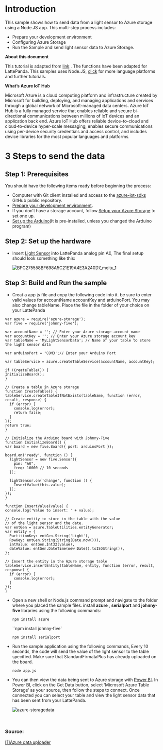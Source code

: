 # Introduction

This sample shows how to send data from a light sensor to Azure storage using a Node.JS app. This multi-step process includes:

- Prepare your development environment
- Configuring Azure Storage
- Run the Sample and send light sensor data to Azure Storage.



**About this document** 

This tutorial is adapted from [link](https://github.com/Azure/azure-iot-sdks) . The functions have been adapted for LattePanda. This samples uses Node.JS, [click](https://github.com/Azure/azure-iot-sdks) for more language platforms and further tutorials.

**What’s Azure IoT Hub** 

Microsoft Azure is a cloud computing platform and infrastructure created by Microsoft for building, deploying, and managing applications and services through a global network of Microsoft-managed data centers. Azure IoT Hub is a fully managed service that enables reliable and secure bi-directional communications between millions of IoT devices and an application back end. Azure IoT Hub offers reliable device-to-cloud and cloud-to-device hyper-scale messaging, enables secure communications using per-device security credentials and access control, and includes device libraries for the most popular languages and platforms.

# 3 Steps to send the data

## Step 1: Prerequisites

You should have the following items ready before beginning the process:

- Computer with Git client installed and access to the [azure-iot-sdks](https://github.com/Azure/azure-iot-sdks) GitHub public repository.
- [Prepare your development environment](http://www.lattepanda.com/docs/#Prepare_your_development_environment).
- If you don’t have a storage account, follow [Setup your Azure Storage](https://azure.microsoft.com/en-us/documentation/articles/storage-create-storage-account/#create-a-storage-account) to set one up.
- [Set up the Arduino](http://www.lattepanda.com/docs/#SetuptheArduino)(It is pre-installed, unless you changed the Arduino program)

## Step 2: Set up the hardware

- Insert [Light Sensor](https://www.dfrobot.com/index.php?route=product/product&search=SEN0043&description=true&product_id=274) into LattePanda analog pin A0, The final setup should look something like this: 

  ![BFC275558BF698A5C21E19A4E3A240D7_meitu_1](http://www.lattepanda.com/wp-content/uploads/2016/02/BFC275558BF698A5C21E19A4E3A240D7_meitu_1.jpg)

## Step 3: Build and Run the sample

- Creat a app.js file and copy the following code into it. be sure to enter valid values for accountName accountKey and arduinoPort. You may also change tableName. Place the file in the folder of your choice on your LattePanda


```
var azure = require('azure-storage');
var five = require('johnny-five');

var accountName = ''; // Enter your Azure storage account name
var accountKey = ''; // Enter your Azure storage account key
var tableName = 'MyLightSensorData'; // Name of your table to store the light sensor data

var arduinoPort = 'COM3';// Enter your Arduino Port

var tableService = azure.createTableService(accountName, accountKey);

if (CreateTable()) {
InitializeBoard();
}

// Create a table in Azure storage
function CreateTable() {
tableService.createTableIfNotExists(tableName, function (error, result, response) {
  if (error) {
    console.log(error);
    return false;
  }
});
return true;
}

// Initialize the Arduino board with Johnny-Five
function InitializeBoard() {
var board = new five.Board({ port: arduinoPort });

board.on('ready', function () {
  lightSensor = new five.Sensor({
    pin: "A0",
    freq: 10000 // 10 seconds
  });

  lightSensor.on('change', function () {
    InsertValue(this.value);
  });
});
}

function InsertValue(value) {
console.log('Value to insert: ' + value);

// Create entity to store in the table with the value
// of the light sensor and the date.
var entGen = azure.TableUtilities.entityGenerator;
var entity = {
  PartitionKey: entGen.String('Light'),
  RowKey: entGen.String(String(Date.now())),
  intValue: entGen.Int32(value),
  dateValue: entGen.DateTime(new Date().toISOString()),
};

// Insert the entity in the Azure storage table
tableService.insertEntity(tableName, entity, function (error, result, response) {
  if (error) {
    console.log(error);
  }
});
}
```
- Open a new shell or Node.js command prompt and navigate to the folder where you placed the sample files. install **azure** , **serialport** and **johnny-five** libraries using the following commands:

  `npm install azure`

  ``npm install johnny-five`

  `npm install serialport`


- Run the sample application using the following commands, Every 10 seconds, the code will send the value of the light sensor to the table specified. Make sure that StandardFirmataPlus has already uploaded on the board.

  `node app.js`


- You can then view the data being sent to Azure storage with [Power BI](https://powerbi.microsoft.com/en-us/). In Power BI, click on the Get Data button, select ‘Microsoft Azure Table Storage’ as your source, then follow the steps to connect. Once connected you can select your table and view the light sensor data that has been sent from your LattePanda.

  ![azure-storagedata](http://www.lattepanda.com/wp-content/uploads/2016/02/azure-storagedata.png)

  ​


### Source:

[[1]Azure data uploader](https://developer.microsoft.com/en-us/windows/iot/samples/azuredatauploader)